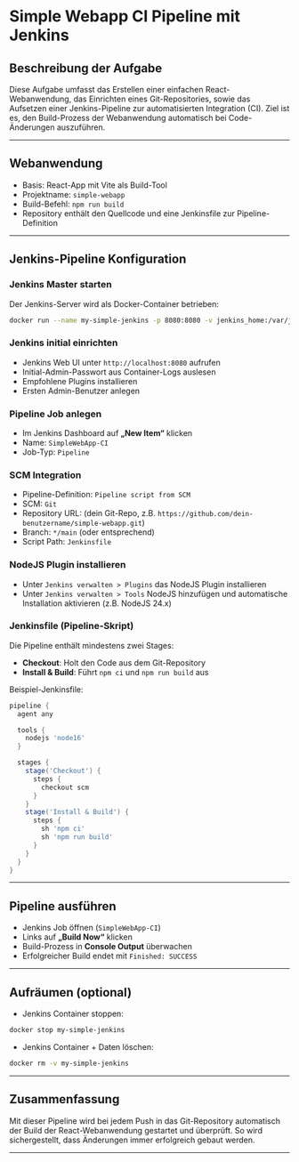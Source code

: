 
# Simple Webapp CI Pipeline mit Jenkins

## Beschreibung der Aufgabe
Diese Aufgabe umfasst das Erstellen einer einfachen React-Webanwendung, das Einrichten eines Git-Repositories, sowie das Aufsetzen einer Jenkins-Pipeline zur automatisierten Integration (CI). Ziel ist es, den Build-Prozess der Webanwendung automatisch bei Code-Änderungen auszuführen.

---

## Webanwendung
- Basis: React-App mit Vite als Build-Tool
- Projektname: `simple-webapp`
- Build-Befehl: `npm run build`
- Repository enthält den Quellcode und eine Jenkinsfile zur Pipeline-Definition

---

## Jenkins-Pipeline Konfiguration

### Jenkins Master starten
Der Jenkins-Server wird als Docker-Container betrieben:
```bash
docker run --name my-simple-jenkins -p 8080:8080 -v jenkins_home:/var/jenkins_home jenkins/jenkins:lts
```

### Jenkins initial einrichten
- Jenkins Web UI unter `http://localhost:8080` aufrufen
- Initial-Admin-Passwort aus Container-Logs auslesen
- Empfohlene Plugins installieren
- Ersten Admin-Benutzer anlegen

### Pipeline Job anlegen
- Im Jenkins Dashboard auf **„New Item“** klicken
- Name: `SimpleWebApp-CI`
- Job-Typ: `Pipeline`

### SCM Integration
- Pipeline-Definition: `Pipeline script from SCM`
- SCM: `Git`
- Repository URL: (dein Git-Repo, z.B. `https://github.com/dein-benutzername/simple-webapp.git`)
- Branch: `*/main` (oder entsprechend)
- Script Path: `Jenkinsfile`

### NodeJS Plugin installieren
- Unter `Jenkins verwalten > Plugins` das NodeJS Plugin installieren
- Unter `Jenkins verwalten > Tools` NodeJS hinzufügen und automatische Installation aktivieren (z.B. NodeJS 24.x)

### Jenkinsfile (Pipeline-Skript)
Die Pipeline enthält mindestens zwei Stages:
- **Checkout**: Holt den Code aus dem Git-Repository
- **Install & Build**: Führt `npm ci` und `npm run build` aus

Beispiel-Jenkinsfile:
```groovy
pipeline {
  agent any

  tools {
    nodejs 'node16'
  }

  stages {
    stage('Checkout') {
      steps {
        checkout scm
      }
    }
    stage('Install & Build') {
      steps {
        sh 'npm ci'
        sh 'npm run build'
      }
    }
  }
}
```

---

## Pipeline ausführen
- Jenkins Job öffnen (`SimpleWebApp-CI`)
- Links auf **„Build Now“** klicken
- Build-Prozess in **Console Output** überwachen
- Erfolgreicher Build endet mit `Finished: SUCCESS`

---

## Aufräumen (optional)
- Jenkins Container stoppen:
```bash
docker stop my-simple-jenkins
```
- Jenkins Container + Daten löschen:
```bash
docker rm -v my-simple-jenkins
```

---

## Zusammenfassung
Mit dieser Pipeline wird bei jedem Push in das Git-Repository automatisch der Build der React-Webanwendung gestartet und überprüft. So wird sichergestellt, dass Änderungen immer erfolgreich gebaut werden.

---
